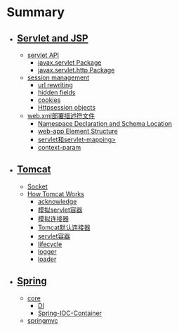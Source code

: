 # Summary

* ## [Servlet and JSP](servlet-and-jsp/README.md)
   * [servlet API](servlet-and-jsp/servletAPI/README.md)
       * [javax.servlet Package](servlet-and-jsp/servletapi/javax_servlet_package.md)
       * [javax.servlet.http Package](servlet-and-jsp/servletapi/javax_servlet_http_package.md)
   * [session management](servlet-and-jsp/session_management/README.md)
       * [url rewriting](servlet-and-jsp/session_management/url_rewriting.md)
       * [hidden fields](servlet-and-jsp/session_management/hidden_fields.md)
       * [cookies](servlet-and-jsp/session_management/cookies.md)
       * [Httpsession objects](servlet-and-jsp/session_management/httpsession_objects.md)
   * [web.xml部署描述符文件](servlet-and-jsp/webxml/README.md)
       * [Namespace Declaration and Schema Location](servlet-and-jsp/webxml/namespace_declaration_and_schema_location.md)
       * [web-app Element Structure](servlet-and-jsp/webxml/web-app_element_structure.md)
       * [servlet和servlet-mapping>](servlet-and-jsp/webxml/servlet_and_servlet-mapping.md)
       * [context-param](servlet-and-jsp/webxml/context-param.md)
* ## [Tomcat](tomcat/README.md)
    * [Socket](tomcat/socket.md)
    * [How Tomcat Works](tomcat/how-tomcat-works/README.md)
        * [acknowledge](tomcat/how-tomcat-works/acknowledge.md)
        * [模拟servlet容器](tomcat/how-tomcat-works/container_simulation.md)
        * [模拟连接器](tomcat/how-tomcat-works/container_simulation.md)
        * [Tomcat默认连接器](tomcat/how-tomcat-works/connector.md)
        * [servlet容器](tomcat/how-tomcat-works/servlet_container.md)
        * [lifecycle](tomcat/how-tomcat-works/lifecycle.md)
        * [logger](tomcat/how-tomcat-works/logger.md)
        * [loader](tomcat/how-tomcat-works/loader.md)

* ## [Spring](spring/README.md)
    * [core](spring/core/basic.md)    
        * [DI](spring/core/dependency_injection.md)
        * [Spring-IOC-Container](spring/core/spring_ioc_container.md)
    * [springmvc](spring/springmvc/config_dispatcherservlet.md)
